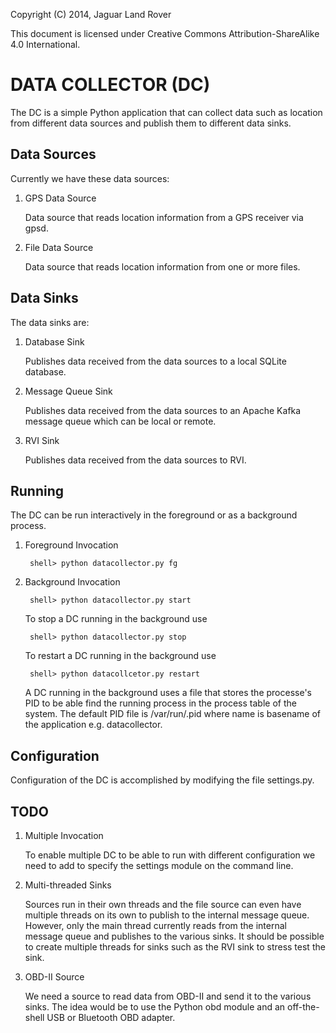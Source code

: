Copyright (C) 2014, Jaguar Land Rover

This document is licensed under Creative Commons
Attribution-ShareAlike 4.0 International.


DATA COLLECTOR (DC)
===================

The DC is a simple Python application that can collect data such as location
from different data sources and publish them to different data sinks.

Data Sources
------------

Currently we have these data sources:

1. GPS Data Source

   Data source that reads location information from a GPS receiver via
   gpsd.
        
2. File Data Source
 
   Data source that reads location information from one or more files.
        
Data Sinks
----------
    
The data sinks are:

1. Database Sink

   Publishes data received from the data sources to a local SQLite database.
        
2. Message Queue Sink

   Publishes data received from the data sources to an Apache Kafka message
   queue which can be local or remote.
        
3. RVI Sink

   Publishes data received from the data sources to RVI.
        
Running
-------
        
The DC can be run interactively in the foreground or as a background process.

1. Foreground Invocation

        shell> python datacollector.py fg
        
2. Background Invocation

        shell> python datacollector.py start
        
   To stop a DC running in the background use
   
        shell> python datacollector.py stop
        
   To restart a DC running in the background use
    
        shell> python datacollcetor.py restart
        
   A DC running in the background uses a file that stores the processe's PID to
   be able find the running process in the process table of the system. The
   default PID file is /var/run/<name>.pid where name is basename of the
   application e.g. datacollector.
 
Configuration
------------- 
   
Configuration of the DC is accomplished by modifying the file settings.py.


TODO
----

1. Multiple Invocation

   To enable multiple DC to be able to run with different configuration we 
   need to add to specify the settings module on the command line.

2. Multi-threaded Sinks

   Sources run in their own threads and the file source can even have multiple
   threads on its own to publish to the internal message queue. However, only the
   main thread currently reads from the internal message queue and publishes to the
   various sinks. It should be possible to create multiple threads for sinks such
   as the RVI sink to stress test the sink.
   
3. OBD-II Source

    We need a source to read data from OBD-II and send it to the various sinks.
    The idea would be to use the Python obd module and an off-the-shell USB or
    Bluetooth OBD adapter.
